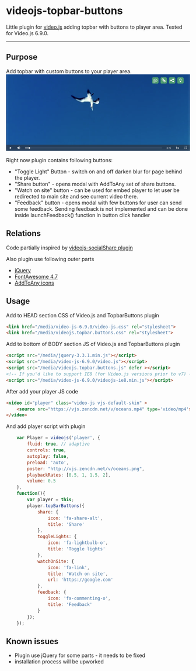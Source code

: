 # videojs-topbar-buttons

Little plugin for [video.js](https://github.com/videojs) adding topbar with buttons to player area. Tested for Video.js 6.9.0.
____

## Purpose

Add topbar with custom buttons to your player area.
![Suggested Topbar Buttons Screenshot](Screenshot.png)

Right now plugin contains following buttons:
* "Toggle Light" Button - switch on and off darken blur for page behind the player.
* "Share button" - opens modal with AddToAny  set of share buttons.
* "Watch on site" button - can be used for embed player to let user be redirected to main site and see current video there.
* "Feedback" button -  opens modal with few buttons for user can send some feedback. Sending feedback is not implemented and can be done inside launchFeedback() function in button click handler 

## Relations

Code partially inspired by [videojs-socialShare plugin](https://github.com/jmccraw/videojs-socialShare/) 

Also plugin use following outer parts
* [jQuery](http://code.jquery.com/jquery-3.3.1.min.js)
* [FontAwesome 4.7](https://fontawesome.com/v4.7.0/icons/) 
* [AddToAny icons](https://www.addtoany.com/)

## Usage

Add to HEAD section CSS of Video.js and TopbarButtons plugin
```html
<link href="/media/video-js-6.9.0/video-js.css" rel="stylesheet">
<link href="/media/videojs.topbar.buttons.css" rel="stylesheet">
```

Add to bottom of BODY section JS of Video.js and TopbarButtons plugin
```html
<script src="/media/jquery-3.3.1.min.js"></script>
<script src="/media/video-js-6.9.0/video.js"></script>
<script src="/media/videojs.topbar.buttons.js" defer ></script>
<!-- If you'd like to support IE8 (for Video.js versions prior to v7) -->
<script src="/media/video-js-6.9.0/videojs-ie8.min.js"></script>
```

After add your player JS code
```html
<video id="player" class="video-js vjs-default-skin" >
    <source src="https://vjs.zencdn.net/v/oceans.mp4" type='video/mp4'>
</video>
```

And add player script with plugin 
```javascript
    var Player = videojs('player', {
        fluid: true, // adaptive
        controls: true,
        autoplay: false,
        preload: 'auto',
        poster: "http://vjs.zencdn.net/v/oceans.png",
        playbackRates: [0.5, 1, 1.5, 2],
        volume: 0.5
    },
    function(){
        var player = this;
        player.topBarButtons({
            share: {
                icon: 'fa-share-alt',
                title: 'Share'
            },
            toggleLights: {
                icon: 'fa-lightbulb-o',
                title: 'Toggle lights'
            },
            watchOnSite: {
                icon: 'fa-link',
                title: 'Watch on site',
                url: 'https://google.com'
            },
            feedback: {
                icon: 'fa-commenting-o',
                title: 'Feedback'
            }
        });
    });
```

## Known issues

* Plugin use jQuery for some parts - it needs to be fixed  
* installation process will be upworked
